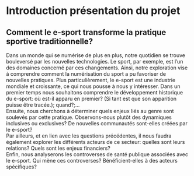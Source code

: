 # Introduction présentation du projet 

## Comment le e-sport transforme la pratique sportive traditionnelle? 

Dans un monde qui se numérise de plus en plus, notre quotidien se trouve bouleversé par les nouvelles technologies. Le sport, par exemple, est l’un des domaines concerné par ces changements. Ainsi, notre exploration vise à comprendre comment la numérisation du sport a pu favoriser de nouvelles pratiques. Plus particulièrement, le e-sport est une industrie mondiale et croissante, ce qui nous pousse à nous y intéresser. 
Dans un premier temps nous souhaitons comprendre le développement historique du e-sport: où est-il apparu en premier? (Si tant est que son apparition puisse être tracée.); quand?;...   
Ensuite, nous cherchons à déterminer quels enjeux liés au genre sont soulevés par cette pratique. Observons-nous plutôt des dynamiques inclusives ou exclusives? De nouvelles communautés sont-elles créées par le e-sport?   
Par ailleurs, et en lien avec les questions précédentes, il nous faudra également explorer les différents acteurs de ce secteur: quelles sont leurs relations? Quels sont les enjeux financiers?   
Enfin, nous analyserons les controverses de santé publique associées avec le e-sport. Qui mène ces controverses? Bénéficient-elles à des acteurs spécifiques? 
